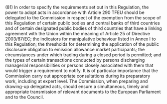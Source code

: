 (81) In order to specify the requirements set out in this Regulation, the power to adopt acts in accordance with Article 290 TFEU should be delegated to the Commission in respect of the exemption from the scope of this Regulation of certain public bodies and central banks of third countries and of certain designated public bodies of third countries that have a linking agreement with the Union within the meaning of Article 25 of Directive 2003/87/EC; the indicators for manipulative behaviour listed in Annex I to this Regulation; the thresholds for determining the application of the public disclosure obligation to emission allowance market participants; the circumstances under which trading during a closed period is permitted; and the types of certain transactions conducted by persons discharging managerial responsibilities or persons closely associated with them that would trigger a requirement to notify. It is of particular importance that the Commission carry out appropriate consultations during its preparatory work, including at expert level. The Commission, when preparing and drawing-up delegated acts, should ensure a simultaneous, timely and appropriate transmission of relevant documents to the European Parliament and to the Council.